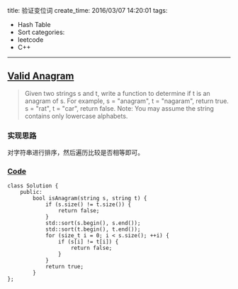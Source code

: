 title: 验证变位词
create_time: 2016/03/07 14:20:01
tags:
- Hash Table
- Sort
categories:
- leetcode
- C++

---
## [Valid Anagram](https://leetcode.com/problems/valid-anagram/)
> Given two strings s and t, write a function to determine if t is an anagram of s.
> For example,
> s = "anagram", t = "nagaram", return true.
> s = "rat", t = "car", return false.
> Note:
> You may assume the string contains only lowercase alphabets.

### 实现思路
对字符串进行排序，然后遍历比较是否相等即可。

### [Code](https://github.com/Finalcheat/leetcode/blob/master/src/Valid-Anagram.cpp)
```
class Solution {
    public:
        bool isAnagram(string s, string t) {
            if (s.size() != t.size()) {
                return false;
            }
            std::sort(s.begin(), s.end());
            std::sort(t.begin(), t.end());
            for (size_t i = 0; i < s.size(); ++i) {
                if (s[i] != t[i]) {
                    return false;
                }
            }
            return true;
        }
};
```
